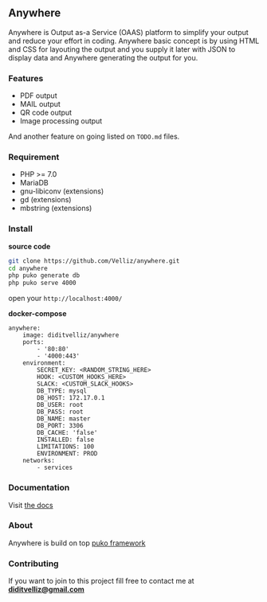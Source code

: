 ## Anywhere

Anywhere is Output as-a Service (OAAS) platform to simplify your output and reduce your effort in coding. 
Anywhere basic concept is by using HTML and CSS for layouting the output and you supply it later with JSON 
to display data and Anywhere generating the output for you.

### Features

* PDF output
* MAIL output
* QR code output
* Image processing output

And another feature on going listed on `TODO.md` files.

### Requirement

* PHP >= 7.0
* MariaDB
* gnu-libiconv (extensions)
* gd (extensions)
* mbstring (extensions)

### Install

**source code**

```bash
git clone https://github.com/Velliz/anywhere.git
cd anywhere
php puko generate db
php puko serve 4000
```

open your `http://localhost:4000/`

**docker-compose**

```xaml
anywhere:
    image: diditvelliz/anywhere
    ports:
        - '80:80'
        - '4000:443'
    environment:
        SECRET_KEY: <RANDOM_STRING_HERE>
        HOOK: <CUSTOM_HOOKS_HERE>
        SLACK: <CUSTOM_SLACK_HOOKS>
        DB_TYPE: mysql
        DB_HOST: 172.17.0.1
        DB_USER: root
        DB_PASS: root
        DB_NAME: master
        DB_PORT: 3306
        DB_CACHE: 'false'
        INSTALLED: false
        LIMITATIONS: 100
        ENVIRONMENT: PROD
    networks:
        - services
```

### Documentation

Visit [the docs](https://velliz.github.io/anydocs/)

### About

Anywhere is build on top [puko framework](https://github.com/Velliz/pukoframework)

### Contributing

If you want to join to this project fill free to contact me at **diditvelliz@gmail.com**
